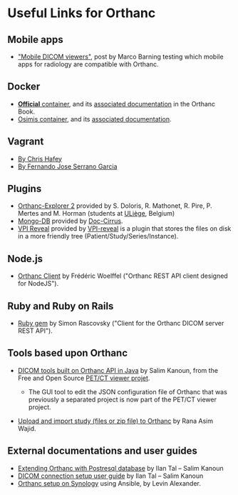 Useful Links for Orthanc
========================

Mobile apps
-----------

 * ["Mobile DICOM viewers"](http://www.web3.lu/mobile-dicom-viewers/), post by Marco Barning testing which mobile apps for radiology are compatible with Orthanc.


Docker
------

 * [**Official** container](https://hub.docker.com/u/jodogne/), and its [associated documentation](http://book.orthanc-server.com/users/docker.html) in the Orthanc Book.
 * [Osimis container](https://hub.docker.com/r/osimis/orthanc/), and its [associated documentation](https://osimis.atlassian.net/wiki/spaces/OKB/pages/26738689/How+to+use+osimis+orthanc+Docker+images).
 
Vagrant
-------

 * [By Chris Hafey](https://github.com/chafey/orthanc-vagrant)
 * [By Fernando Jose Serrano Garcia](https://github.com/fernandojsg/vagrant-orthanc)

Plugins
-------

 * [Orthanc-Explorer 2](https://github.com/sdoloris/orthanc-explorer-2) provided by S. Doloris, R. Mathonet, R. Pire, P. Mertes and M. Horman (students at [ULiège](https://uliege.be), Belgium)
 * [Mongo-DB](https://github.com/Doc-Cirrus/orthanc-mongodb) provided by [Doc-Cirrus](https://www.doc-cirrus.com).
 * [VPI Reveal](https://github.com/jodogne/OrthancContributed/tree/master/Plugins/orthancVPIRevealPlugin) provided by [VPI-reveal](http://www.vpireveal.com/) is  a plugin that stores the files on disk in a more friendly tree (Patient/Study/Series/Instance).

Node.js
-------

 * [Orthanc Client](https://github.com/FWoelffel/orthanc-client) by Frédéric Woelffel ("Orthanc REST API client designed for NodeJS").
 
Ruby and Ruby on Rails
----------------------

 * [Ruby gem](https://rubygems.org/gems/orthanc/versions/0.1.0) by Simon Rascovsky ("Client for the Orthanc DICOM server REST API").

Tools based upon Orthanc
------------------------

 * [DICOM tools built on Orthanc API in Java](https://github.com/salimkanoun/Orthanc_Tools)
   by Salim Kanoun, from the Free and Open Source
   [PET/CT viewer projet](http://petctviewer.org/).
 
   * The GUI tool to edit the JSON configuration file of Orthanc that
     was previously a separated project is now part of the PET/CT
     viewer project.
 
 * [Upload and import study (files or zip file) to Orthanc](https://groups.google.com/forum/#!msg/orthanc-users/LHL4bsLDYP8/w2_iDtwhEgAJ;context-place=topic/orthanc-users/wwCII2uZDcQ)
   by Rana Asim Wajid.


External documentations and user guides
---------------------------------------

 * [Extending Orthanc with Postresql database](http://petctviewer.org/images/Extending_Orthanc_with%20_PostgreDB.pdf) by Ilan Tal – Salim Kanoun
 * [DICOM connection setup user guide](http://www.petctviewer.org/images/QuickSetupGuide_Networking_DICOM.pdf) by Ilan Tal – Salim Kanoun
 * [Orthanc setup on Synology](https://github.com/levinalex/orthanc-synology-ansible-example) using Ansible, by Levin Alexander.

